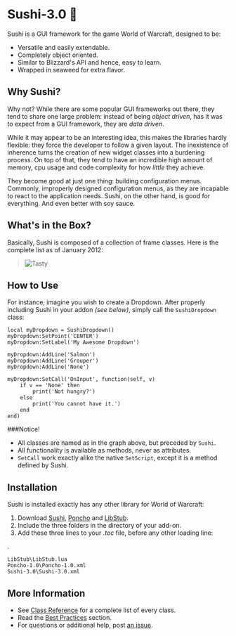 # Sushi-3.0 :sushi:
Sushi is a GUI framework for the game World of Warcraft, designed to be:

* Versatile and easily extendable.
* Completely object oriented.
* Similar to Blizzard's API and hence, easy to learn.
* Wrapped in seaweed for extra flavor.

## Why Sushi?
Why not? While there are some popular GUI frameworks out there, they tend to share one large problem: instead of being _object driven_, has it was to expect from a GUI framework, they are _data driven_.

While it may appear to be an interesting idea, this makes the libraries hardly flexible: they force the developer to follow a given layout. The inexistence of inherence turns the creation of new widget classes into a burdening process. On top of that, they tend to have an incredible high amount of memory, cpu usage and code complexity for how _little_ they achieve.

They become good at just one thing: building configuration menus. Commonly, improperly designed configuration menus, as they are incapable to react to the application needs. Sushi, on the other hand, is good for everything. And even better with soy sauce.

## What's in the Box?
Basically, Sushi is composed of a collection of frame classes. Here is the complete list as of January 2012:

> ![Tasty](https://github.com/jaliborc/Sushi-3.0/wiki/Images/Sushi-Graph.png)

## How to Use
For instance, imagine you wish to create a Dropdown. After properly including Sushi in your addon _(see below)_, simply call the `SushiDropdown` class:

	local myDropdown = SushiDropdown()
	myDropdown:SetPoint('CENTER')
	myDropdown:SetLabel('My Awesome Dropdown')
	
	myDropdown:AddLine('Salmon')
	myDropdown:AddLine('Grouper')
	myDropdown:AddLine('None')
	
	myDropdown:SetCall('OnInput', function(self, v)
		if v == 'None' then
			print('Not hungry?')
		else
			print('You cannot have it.')
		end
	end)

###Notice!

* All classes are named as in the graph above, but preceded by `Sushi`.
* All functionality is available as methods, never as attributes.
* `SetCall` work exactly alike the native `SetScript`, except it is a method defined by Sushi.

## Installation
Sushi is installed exactly has any other library for World of Warcraft:

1. Download [Sushi](https://github.com/Jaliborc/Sushi-3.0), [Poncho](https://github.com/Jaliborc/Poncho-1.0) and [LibStub](https://github.com/p3lim/LibStub).
2. Include the three folders in the directory of your add-on.
3. Add these three lines to your _.toc_ file, before any other loading line:

.

	LibStub\LibStub.lua
	Poncho-1.0\Poncho-1.0.xml
	Sushi-3.0\Sushi-3.0.xml

## More Information
* See [Class Reference](https://github.com/Jaliborc/Sushi-3.0/wiki/Class-Reference) for a complete list of every class.
* Read the [Best Practices](https://github.com/Jaliborc/Sushi-3.0/wiki/Best-practices) section.
* For questions or additional help, post [an issue](https://github.com/Jaliborc/Sushi-3.0/issues/new).
